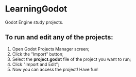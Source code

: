 # LearningGodot
Godot Engine study projects.

## To run and edit any of the projects:
1. Open Godot Projects Manager screen;
2. Click the "Import" button;
3. Select the **project.godot** file of the project you want to run;
4. Click "Import and Edit";
5. Now you can access the project! Have fun!
